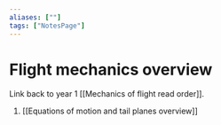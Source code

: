 ```yaml
---
aliases: [""]
tags: ["NotesPage"]
---
```


# Flight mechanics overview

Link back to year 1 [[Mechanics of flight read order]].

1) [[Equations of motion and tail planes overview]]


